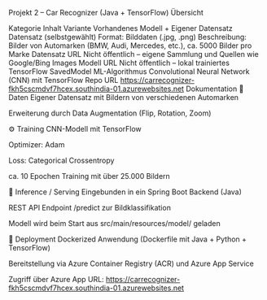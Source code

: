 Projekt 2 – Car Recognizer (Java + TensorFlow)
Übersicht

Kategorie	Inhalt
Variante	Vorhandenes Modell + Eigener Datensatz
Datensatz (selbstgewählt)	Format: Bilddaten (.jpg, .png)
Beschreibung: Bilder von Automarken (BMW, Audi, Mercedes, etc.), ca. 5000 Bilder pro Marke
Datensatz URL	Nicht öffentlich – eigene Sammlung und Quellen wie Google/Bing Images
Modell URL	Nicht öffentlich – lokal trainiertes TensorFlow SavedModel
ML-Algorithmus	Convolutional Neural Network (CNN) mit TensorFlow
Repo URL	https://carrecognizer-fkh5cscmdvf7hcex.southindia-01.azurewebsites.net
Dokumentation
📁 Daten
Eigener Datensatz mit Bildern von verschiedenen Automarken

Erweiterung durch Data Augmentation (Flip, Rotation, Zoom)

⚙️ Training
CNN-Modell mit TensorFlow

Optimizer: Adam

Loss: Categorical Crossentropy

ca. 10 Epochen Training mit über 25.000 Bildern

🤖 Inference / Serving
Eingebunden in ein Spring Boot Backend (Java)

REST API Endpoint /predict zur Bildklassifikation

Modell wird beim Start aus src/main/resources/model/ geladen

🚀 Deployment
Dockerized Anwendung (Dockerfile mit Java + Python + TensorFlow)

Bereitstellung via Azure Container Registry (ACR) und Azure App Service

Zugriff über Azure App URL:
https://carrecognizer-fkh5cscmdvf7hcex.southindia-01.azurewebsites.net

